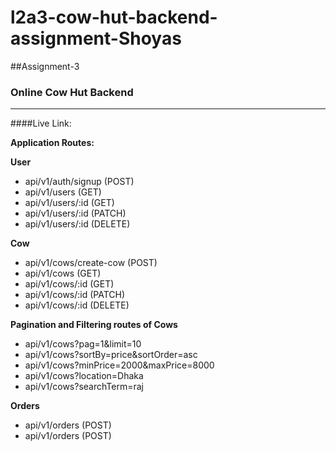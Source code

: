 # l2a3-cow-hut-backend-assignment-Shoyas

##Assignment-3
### Online Cow Hut Backend
__________________________________
####Live Link: 

__Application Routes:__

__User__
* api/v1/auth/signup (POST)
* api/v1/users (GET)
* api/v1/users/:id (GET)
* api/v1/users/:id (PATCH)
* api/v1/users/:id (DELETE)

__Cow__
* api/v1/cows/create-cow (POST)
* api/v1/cows (GET)
* api/v1/cows/:id (GET)
* api/v1/cows/:id (PATCH)
* api/v1/cows/:id (DELETE)

__Pagination and Filtering routes of Cows__
* api/v1/cows?pag=1&limit=10
* api/v1/cows?sortBy=price&sortOrder=asc
* api/v1/cows?minPrice=2000&maxPrice=8000
* api/v1/cows?location=Dhaka
* api/v1/cows?searchTerm=raj

__Orders__
* api/v1/orders (POST)
* api/v1/orders (POST)




